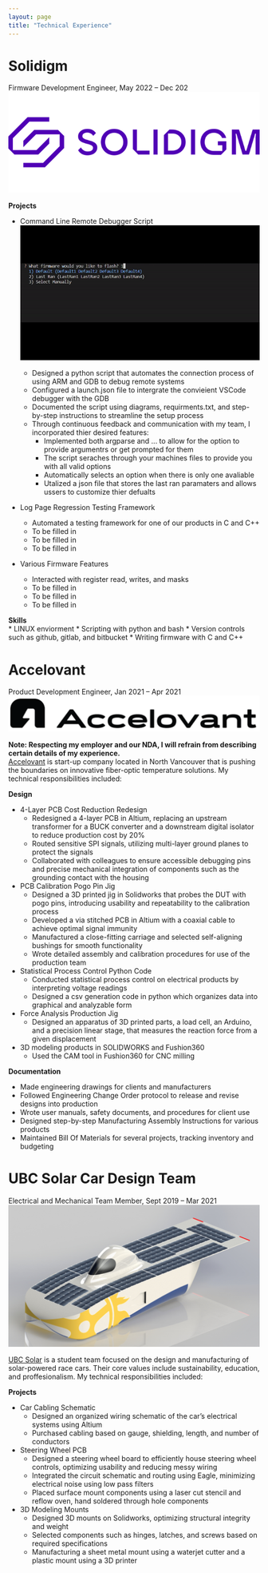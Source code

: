 ```yaml
---
layout: page
title: "Technical Experience"
---
```


# Solidigm  
Firmware Development Engineer, May 2022 – Dec 202  
![rs](https://raw.githubusercontent.com/carterkowel/carterkowel.github.io/master/assets/images/solodigm-logo-2_678x452.png)  

**Projects**  
* Command Line Remote Debugger Script  	
![rs](https://raw.githubusercontent.com/carterkowel/carterkowel.github.io/master/assets/images/debugtool.gif)  
	* Designed a python script that automates the connection process of using ARM and GDB to debug remote systems
	* Configured a launch.json file to intergrate the convieient VSCode debugger with the GDB 
	* Documented the script using diagrams, requirments.txt, and step-by-step instructions to streamline the setup process
	* Through continuous feedback and communication with my team, I incorporated thier desired features:
		* Implemented both argparse and ... to allow for the option to provide argumentrs or get prompted for them
		* The script seraches through your machines files to provide you with all valid options
		* Automatically selects an option when there is only one avaliable
		* Utalized a json file that stores the last ran paramaters and allows ussers to customize thier defualts
	
* Log Page Regression Testing Framework
	* Automated a testing framework for one of our products in C and C++
	* To be filled in
	* To be filled in
	* To be filled in

* Various Firmware Features
	* Interacted with register read, writes, and masks
	* To be filled in
	* To be filled in
	* To be filled in

**Skills**  
	* LINUX enviorment
	* Scripting with python and bash
	* Version controls such as github, gitlab, and bitbucket
	* Writing firmware with C and C++
	

# Accelovant  
Product Development Engineer, Jan 2021 – Apr 2021  
![rs](https://raw.githubusercontent.com/carterkowel/carterkowel.github.io/master/assets/images/accelovant.PNG)  

**Note: Respecting my employer and our NDA, I will refrain from describing certain details of my experience.**  
[Accelovant](https://www.accelovant.com/) is start-up company located in North Vancouver that is pushing the boundaries on innovative fiber-optic temperature solutions. My technical responsibilities included: 

**Design**  
* 4-Layer PCB Cost Reduction Redesign
	* Redesigned a 4-layer PCB in Altium, replacing an upstream transformer for a BUCK converter and a downstream digital isolator to reduce production cost by 20%
	* Routed sensitive SPI signals, utilizing multi-layer ground planes to protect the signals
	* Collaborated with colleagues to ensure accessible debugging pins and precise mechanical integration of components such as the grounding contact with the housing
* PCB Calibration Pogo Pin Jig
	* Designed a 3D printed jig in Solidworks that probes the DUT with pogo pins, introducing usability and repeatability to the calibration process
	* Developed a via stitched PCB in Altium with a coaxial cable to achieve optimal signal immunity
	* Manufactured a close-fitting carriage and selected self-aligning bushings for smooth functionality
	* Wrote detailed assembly and calibration procedures for use of the production team
* Statistical Process Control Python Code
	* Conducted statistical process control on electrical products by interpreting voltage readings
	* Designed a csv generation code in python which organizes data into graphical and analyzable form
* Force Analysis Production Jig
	* Designed an apparatus of 3D printed parts, a load cell, an Arduino, and a precision linear stage, that measures the reaction force from a given displacement
* 3D modeling products in SOLIDWORKS and Fushion360  
	* Used the CAM tool in Fushion360 for CNC milling 

**Documentation**   
* Made engineering drawings for clients and manufacturers  
* Followed Engineering Change Order protocol to release and revise designs into production  
* Wrote user manuals, safety documents, and procedures for client use  
* Designed step-by-step Manufacturing Assembly Instructions for various products  
* Maintained Bill Of Materials for several projects, tracking inventory and budgeting  


# UBC Solar Car Design Team  
Electrical and Mechanical Team Member, Sept 2019 – Mar 2021  
![rs](https://raw.githubusercontent.com/carterkowel/carterkowel.github.io/master/assets/images/UBCSolar.jpg)  

[UBC Solar](https://ubcsolar.com/) is a student team focused on the design and manufacturing of solar-powered race cars. Their core values include sustainability, education, and proffesionalism. My technical responsibilities included: 

**Projects**  
* Car Cabling Schematic
	* Designed an organized wiring schematic of the car’s electrical systems using Altium
	* Purchased cabling based on gauge, shielding, length, and number of conductors
* Steering Wheel PCB
	* Designed a steering wheel board to efficiently house steering wheel controls, optimizing usability and reducing messy wiring
	* Integrated the circuit schematic and routing using Eagle, minimizing electrical noise using low pass filters
	* Placed surface mount components using a laser cut stencil and reflow oven, hand soldered through hole components
* 3D Modeling Mounts
	* Designed 3D mounts on Solidworks, optimizing structural integrity and weight
	* Selected components such as hinges, latches, and screws based on required specifications
	* Manufacturing a sheet metal mount using a waterjet cutter and a plastic mount using a 3D printer

